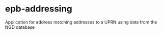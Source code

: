 # epb-addressing

Application for address matching addresses to a UPRN
using data from the NGD database

